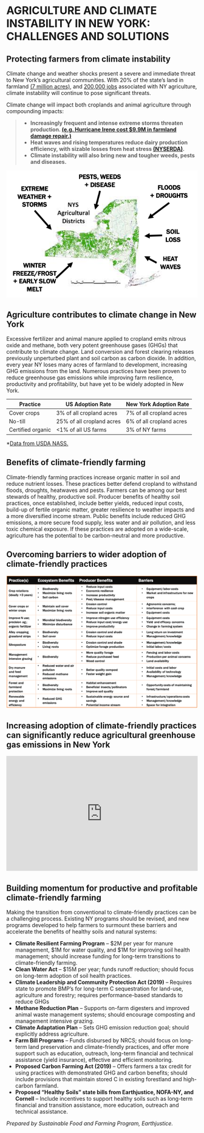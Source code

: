 # AGRICULTURE AND CLIMATE INSTABILITY IN NEW YORK: CHALLENGES AND SOLUTIONS

## Protecting farmers from climate instability
Climate change and weather shocks present a severe and immediate threat to New York’s agricultural communities. With 20% of the state’s land in farmland [(7 million acres)](https://agriculture.ny.gov/system/files/documents/2020/06/2019-annual-report.pdf), and [200,000 jobs](https://www.nyfb.org/about/about-ny-ag) associated with NY agriculture, climate instability will continue to pose significant threats. 

Climate change will impact both croplands and animal agriculture through compounding impacts:
> * **Increasingly frequent and intense extreme storms threaten production. [(e.g. Hurricane Irene cost $9.9M in farmland damage repair.)](https://www.governor.ny.gov/sites/governor.ny.gov/files/archive/assets/documents/Irene-Lee-One-Year-Report.pdf)** 
> * **Heat waves and rising temperatures reduce dairy production efficiency, with sizable losses from heat stress [(NYSERDA)](https://www.nyserda.ny.gov/-/media/Files/Publications/Research/Environmental/EMEP/climaid/ClimAID-Agriculture.pdf).**
> * **Climate instability will also bring new and tougher weeds, pests and diseases.**

 ![Alt Text](map.png)
 
## Agriculture contributes to climate change in New York 
Excessive fertilizer and animal manure applied to cropland emits nitrous oxide and methane, both very potent greenhouse gases (GHGs) that contribute to climate change. Land conversion and forest clearing releases previously unperturbed plant and soil carbon as carbon dioxide. In addition, every year NY loses many acres of farmland to development, increasing GHG emissions from the land. Numerous practices have been proven to reduce greenhouse gas emissions while improving farm resilience, productivity and profitability, but have yet to be widely adopted in New York. 


**Practice**| **US Adoption Rate** | **New York Adoption Rate**
------------|----------------------|-----------------------------
Cover crops | 3% of all cropland acres | 7% of all cropland acres
No-till | 25% of all cropland acres | 6% of all cropland acres
Certified organic | <1% of all US farms | 3% of NY farms
*[Data from USDA NASS.](https://www.nass.usda.gov/index.php)


## Benefits of climate-friendly farming
Climate-friendly farming practices increase organic matter in soil and reduce nutrient losses. These practices better defend cropland to withstand floods, droughts, heatwaves and pests. Farmers can be among our best stewards of healthy, productive soil. Producer benefits of healthy soil practices, once established, include better yields, reduced input costs, build-up of fertile organic matter, greater resilience to weather impacts and a more diversified income stream. Public benefits include reduced GHG emissions, a more secure food supply, less water and air pollution, and less toxic chemical exposure. If these practices are adopted on a wide-scale, agriculture has the potential to be carbon-neutral and more productive.

## Overcoming barriers to wider adoption of climate-friendly practices
 ![Alt Text](table.png)

## Increasing adoption of climate-friendly practices can significantly reduce agricultural greenhouse gas emissions in New York
<iframe title="NY State Greenhouse Gas Emissions and Mitigation Opportunities" aria-label="Arrow Plot" id="datawrapper-chart-25OVv" src="https://datawrapper.dwcdn.net/25OVv/2/" scrolling="no" frameborder="0" style="width: 0; min-width: 100% !important; border: none;" height="302"></iframe><script type="text/javascript">!function(){"use strict";window.addEventListener("message",(function(a){if(void 0!==a.data["datawrapper-height"])for(var e in a.data["datawrapper-height"]){var t=document.getElementById("datawrapper-chart-"+e)||document.querySelector("iframe[src*='"+e+"']");t&&(t.style.height=a.data["datawrapper-height"][e]+"px")}}))}();
</script>

## Building momentum for productive and profitable climate-friendly farming
Making the transition from conventional to climate-friendly practices can be a challenging process. Existing NY programs should be revised, and new programs developed to help farmers to surmount these barriers and accelerate the benefits of healthy soils and natural systems:
* **Climate Resilient Farming Program** – $2M per year for manure management, $1M for water quality, and $1M for improving soil health management; should increase funding for long-term transitions to climate-friendly farming. 
* **Clean Water Act** – $15M per year; funds runoff reduction; should focus on long-term adoption of soil health practices.
* **Climate Leadership and Community Protection Act (2019)** – Requires state to promote BMP’s for long-term C sequestration for land-use, agriculture and forestry; requires performance-based standards to reduce GHGs
* **Methane Reduction Plan** – Supports on-farm digesters and improved animal waste management systems; should encourage composting and management intensive grazing.
* **Climate Adaptation Plan** – Sets GHG emission reduction goal; should explicitly address agriculture. 
* **Farm Bill Programs** – Funds disbursed by NRCS; should focus on long-term land preservation and climate-friendly practices, and offer more support such as education, outreach, long-term financial and technical assistance (yield insurance), effective and efficient monitoring. 
* **Proposed Carbon Farming Act (2019)** – Offers farmers a tax credit for using practices with demonstrated GHG and carbon benefits; should include provisions that maintain stored C in existing forestland and high-carbon farmland.
* **Proposed “Healthy Soils” state bills from Earthjustice, NOFA-NY, and Cornell** – Include incentives to support healthy soils such as long-term financial and transition assistance, more education, outreach and technical assistance.


*Prepared by Sustainable Food and Farming Program, Earthjustice.*
